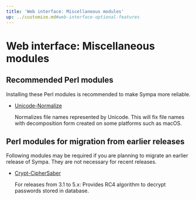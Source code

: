 ```yaml
---
title: 'Web interface: Miscellaneous modules'
up: ../customize.md#web-interface-optional-features
---
```


Web interface: Miscellaneous modules
====================================

Recommended Perl modules
------------------------

Installing these Perl modules is recommended to make Sympa more
reliable.

  * [Unicode-Normalize](https://metacpan.org/release/Unicode-Normalize)

    Normalizes file names represented by Unicode.
    This will fix file names with decomposition form created on
    some platforms such as macOS.

Perl modules for migration from earlier releases
------------------------------------------------

Following modules may be required if you are planning to migrate an
earlier release of Sympa.  They are not necessary for recent releases.

  * [Crypt-CipherSaber](https://metacpan.org/release/Crypt-CipherSaber)

    For releases from 3.1 to 5.x:
    Provides RC4 algorithm to decrypt passwords stored in database.
